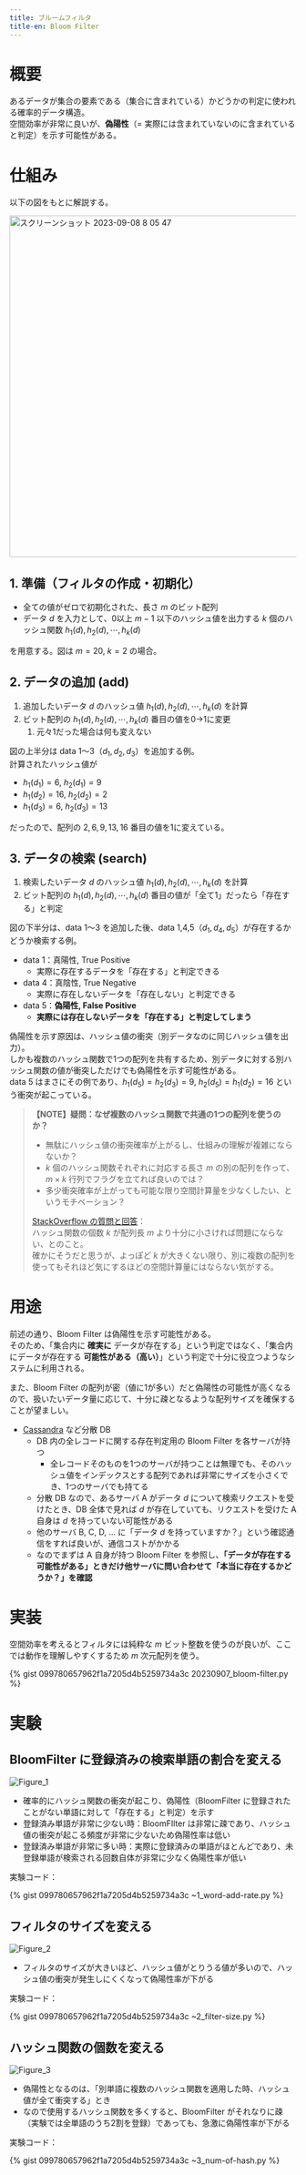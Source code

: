 ```yaml
---
title: ブルームフィルタ
title-en: Bloom Filter
---
```


# 概要

あるデータが集合の要素である（集合に含まれている）かどうかの判定に使われる確率的データ構造。  
空間効率が非常に良いが、**偽陽性**（= 実際には含まれていないのに含まれていると判定）を示す可能性がある。

# 仕組み

以下の図をもとに解説する。

<img width="600" alt="スクリーンショット 2023-09-08 8 05 47" src="https://user-images.githubusercontent.com/13412823/266461090-bbf5889d-e137-480b-9310-075957826f56.png">


## 1. 準備（フィルタの作成・初期化）

- 全ての値がゼロで初期化された、長さ $m$ のビット配列
- データ $d$ を入力として、0以上 $m-1$ 以下のハッシュ値を出力する $k$ 個のハッシュ関数 $h_1(d), h_2(d), \cdots, h_k(d)$

を用意する。図は $m=20,\ k=2$ の場合。

## 2. データの追加 (add)

1. 追加したいデータ $d$ のハッシュ値 $h_1(d), h_2(d), \cdots, h_k(d)$ を計算
2. ビット配列の $h_1(d), h_2(d), \cdots, h_k(d)$ 番目の値を0→1に変更
    1. 元々1だった場合は何も変えない

図の上半分は data 1〜3（$d_1, d_2, d_3$）を追加する例。  
計算されたハッシュ値が
- $h_1(d_1)=6,\ h_2(d_1)=9$
- $h_1(d_2)=16,\ h_2(d_2)=2$
- $h_1(d_3)=6,\ h_2(d_3)=13$

だったので、配列の $2,6,9,13,16$ 番目の値を1に変えている。

## 3. データの検索 (search)

1. 検索したいデータ $d$ のハッシュ値 $h_1(d), h_2(d), \cdots, h_k(d)$ を計算
2. ビット配列の $h_1(d), h_2(d), \cdots, h_k(d)$ 番目の値が「全て1」だったら「存在する」と判定

図の下半分は、data 1〜3 を追加した後、data 1,4,5（$d_1, d_4, d_5$）が存在するかどうか検索する例。

- data 1：真陽性, True Positive
    - 実際に存在するデータを「存在する」と判定できる
- data 4：真陰性, True Negative
    - 実際に存在しないデータを「存在しない」と判定できる
- data 5：**偽陽性, False Positive**
    - **実際には存在しないデータを「存在する」と判定してしまう**

偽陽性を示す原因は、ハッシュ値の衝突（別データなのに同じハッシュ値を出力）。  
しかも複数のハッシュ関数で1つの配列を共有するため、別データに対する別ハッシュ関数の値が衝突しただけでも偽陽性を示す可能性がある。  
data 5 はまさにその例であり、$h_1(d_5) = h_2(d_3) = 9,\ h_2(d_5) = h_1(d_2) = 16$ という衝突が起こっている。


> **【NOTE】疑問：なぜ複数のハッシュ関数で共通の1つの配列を使うのか？**
> 
> - 無駄にハッシュ値の衝突確率が上がるし、仕組みの理解が複雑にならないか？
> - $k$ 個のハッシュ関数それぞれに対応する長さ $m$ の別の配列を作って、$m \times k$ 行列でフラグを立てれば良いのでは？
> - 多少衝突確率が上がっても可能な限り空間計算量を少なくしたい、というモチベーション？
> 
> [StackOverflow の質問と回答](https://stackoverflow.com/questions/49139960/why-bloom-filters-use-the-same-array-for-all-k-hashing-algorithms)：  
> ハッシュ関数の個数 $k$ が配列長 $m$ より十分に小さければ問題にならない、とのこと。  
> 確かにそうだと思うが、よっぽど $k$ が大きくない限り、別に複数の配列を使ってもそれほど気にするほどの空間計算量にはならない気がする。


# 用途

前述の通り、Bloom Filter は偽陽性を示す可能性がある。  
そのため、「集合内に **確実に** データが存在する」という判定ではなく、「集合内にデータが存在する **可能性がある（高い）**」という判定で十分に役立つようなシステムに利用される。

また、Bloom Filter の配列が密（値に1が多い）だと偽陽性の可能性が高くなるので、扱いたいデータ量に応じて、十分に疎となるような配列サイズを確保することが望ましい。

- [Cassandra](../../OSS/cassandra.md) など分散 DB
    - DB 内の全レコードに関する存在判定用の Bloom Filter を各サーバが持つ
        - 全レコードそのものを1つのサーバが持つことは無理でも、そのハッシュ値をインデックスとする配列であれば非常にサイズを小さくでき、1つのサーバでも持てる
    - 分散 DB なので、あるサーバ A がデータ $d$ について検索リクエストを受けたとき、DB 全体で見れば $d$ が存在していても、リクエストを受けた A 自身は $d$ を持っていない可能性がある
    - 他のサーバ B, C, D, ... に「データ $d$ を持っていますか？」という確認通信をすれば良いが、通信コストがかかる
    - なのでまずは A 自身が持つ Bloom Filter を参照し、**「データが存在する可能性がある」ときだけ他サーバに問い合わせて「本当に存在するかどうか？」を確認**

# 実装

空間効率を考えるとフィルタには純粋な $m$ ビット整数を使うのが良いが、ここでは動作を理解しやすくするため $m$ 次元配列を使う。

{% gist 099780657962f1a7205d4b5259734a3c 20230907_bloom-filter.py %}

# 実験

## BloomFilter に登録済みの検索単語の割合を変える

![Figure_1](https://user-images.githubusercontent.com/13412823/266193182-747763e9-22fd-4f0d-979c-e79eff43eaa1.png)

- 確率的にハッシュ関数の衝突が起こり、偽陽性（BloomFilter に登録されたことがない単語に対して「存在する」と判定）を示す
- 登録済み単語が非常に少ない時：BloomFIlter は非常に疎であり、ハッシュ値の衝突が起こる頻度が非常に少ないため偽陽性率は低い
- 登録済み単語が非常に多い時：実際に登録済みの単語がほとんどであり、未登録単語が検索される回数自体が非常に少なく偽陽性率が低い

実験コード：

{% gist 099780657962f1a7205d4b5259734a3c ~1_word-add-rate.py %}


## フィルタのサイズを変える

![Figure_2](https://user-images.githubusercontent.com/13412823/266193191-07527904-c323-41bd-9171-76a25e57d4e2.png)

- フィルタのサイズが大きいほど、ハッシュ値がとりうる値が多いので、ハッシュ値の衝突が発生しにくくなって偽陽性率が下がる

実験コード：

{% gist 099780657962f1a7205d4b5259734a3c ~2_filter-size.py %}


## ハッシュ関数の個数を変える

![Figure_3](https://user-images.githubusercontent.com/13412823/266193197-563ee24f-51a4-4527-8620-9a0c2060003d.png)

- 偽陽性となるのは、「別単語に複数のハッシュ関数を適用した時、ハッシュ値が全て衝突する」とき
- なので使用するハッシュ関数を多くすると、BloomFilter がそれなりに疎（実験では全単語のうち2割を登録）であっても、急激に偽陽性率が下がる

実験コード：

{% gist 099780657962f1a7205d4b5259734a3c ~3_num-of-hash.py %}